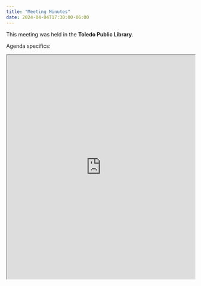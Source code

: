 ```yaml
---
title: "Meeting Minutes"
date: 2024-04-04T17:30:00-06:00
--- 
```


This meeting was held in the **Toledo Public Library**.

Agenda specifics:  

<iframe src="https://docs.google.com/document/d/e/2PACX-1vSv7rT3Uu0lu4X8lkhuLReVtSngg-GMYAC43ekeseyq7s5dpQ2Z0pzs_MCZmIhkSukdLHHb6w4onT-g/pub?embedded=true" width="100%" height="600"></iframe>

<!-- Will be posted as soon as they are available. Check back here often. -->

<!-- ![June 2023 Agenda](images/Healthy-Hometown-Agenda-for-June-2023.png)  -->